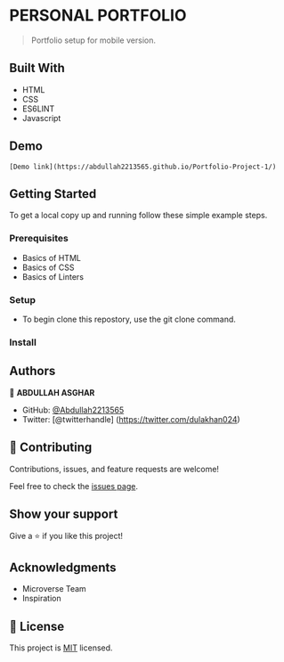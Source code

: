 # PERSONAL PORTFOLIO 

> Portfolio setup for mobile version.

## Built With

- HTML
- CSS
- ES6LINT
- Javascript
## Demo
    [Demo link](https://abdullah2213565.github.io/Portfolio-Project-1/)
## Getting Started

To get a local copy up and running follow these simple example steps.

### Prerequisites
- Basics of HTML
- Basics of CSS
- Basics of Linters

### Setup
- To begin clone this repostory, use the git clone command.

### Install

## Authors

👤 **ABDULLAH ASGHAR**

- GitHub: [@Abdullah2213565](https://github.com/Abdullah2213565)
- Twitter: [@twitterhandle] (https://twitter.com/dulakhan024)

## 🤝 Contributing

Contributions, issues, and feature requests are welcome!

Feel free to check the [issues page](../../issues/).

## Show your support

Give a ⭐️ if you like this project!

## Acknowledgments

- Microverse Team
- Inspiration

## 📝 License

This project is [MIT](./MIT.md) licensed.

